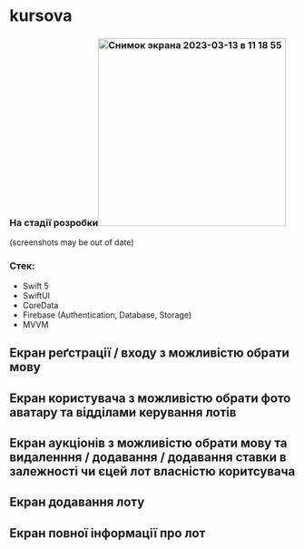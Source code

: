 # kursova
### На стадії розробки<img width="331" alt="Снимок экрана 2023-03-13 в 11 18 55" src="https://user-images.githubusercontent.com/114491534/224658793-b3674ebd-526c-4566-8a22-78fd021766bd.png">
 (screenshots may be out of date)
### Стек:
- Swift 5
- SwiftUI
- CoreData
- Firebase (Authentication, Database, Storage)
- MVVM

## Екран реґстрації / входу з можливістю обрати мову

## Екран користувача з можливістю обрати фото аватару та відділами керування лотів

## Екран аукціонів з можливістю обрати мову та видаленння / додавання / додавання ставки в залежності чи єцей лот власністю коритсувача

## Екран додавання лоту

## Екран повної інформації про лот
